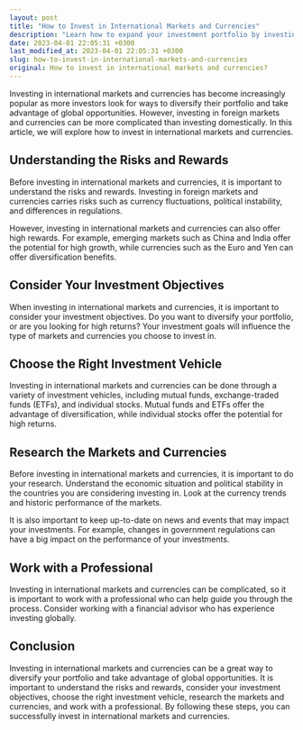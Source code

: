```yaml
---
layout: post
title: "How to Invest in International Markets and Currencies"
description: "Learn how to expand your investment portfolio by investing in international markets and currencies."
date: 2023-04-01 22:05:31 +0300
last_modified_at: 2023-04-01 22:05:31 +0300
slug: how-to-invest-in-international-markets-and-currencies
original: How to invest in international markets and currencies?
---
```

Investing in international markets and currencies has become increasingly popular as more investors look for ways to diversify their portfolio and take advantage of global opportunities. However, investing in foreign markets and currencies can be more complicated than investing domestically. In this article, we will explore how to invest in international markets and currencies.

## Understanding the Risks and Rewards

Before investing in international markets and currencies, it is important to understand the risks and rewards. Investing in foreign markets and currencies carries risks such as currency fluctuations, political instability, and differences in regulations.

However, investing in international markets and currencies can also offer high rewards. For example, emerging markets such as China and India offer the potential for high growth, while currencies such as the Euro and Yen can offer diversification benefits.

## Consider Your Investment Objectives

When investing in international markets and currencies, it is important to consider your investment objectives. Do you want to diversify your portfolio, or are you looking for high returns? Your investment goals will influence the type of markets and currencies you choose to invest in.

## Choose the Right Investment Vehicle

Investing in international markets and currencies can be done through a variety of investment vehicles, including mutual funds, exchange-traded funds (ETFs), and individual stocks. Mutual funds and ETFs offer the advantage of diversification, while individual stocks offer the potential for high returns.

## Research the Markets and Currencies

Before investing in international markets and currencies, it is important to do your research. Understand the economic situation and political stability in the countries you are considering investing in. Look at the currency trends and historic performance of the markets.

It is also important to keep up-to-date on news and events that may impact your investments. For example, changes in government regulations can have a big impact on the performance of your investments.

## Work with a Professional

Investing in international markets and currencies can be complicated, so it is important to work with a professional who can help guide you through the process. Consider working with a financial advisor who has experience investing globally.

## Conclusion

Investing in international markets and currencies can be a great way to diversify your portfolio and take advantage of global opportunities. It is important to understand the risks and rewards, consider your investment objectives, choose the right investment vehicle, research the markets and currencies, and work with a professional. By following these steps, you can successfully invest in international markets and currencies.